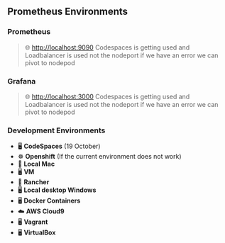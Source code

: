 
## Prometheus Environments

### Prometheus
> 🌐 [http://localhost:9090](http://localhost:9090)
> Codespaces is getting used and Loadbalancer is used not the nodeport if we have an error we can pivot to nodepod


### Grafana
> 🌐 [http://localhost:3000](http://localhost:3000)
> Codespaces is getting used and Loadbalancer is used not the nodeport if we have an error we can pivot to nodepod



### Development Environments
- 🖥️ **CodeSpaces** (19 October)
- ☸️ **Openshift** (If the current environment does not work)
- 🍏 **Local Mac**
- 🖥️ **VM**
- 🚜 **Rancher**
- 🖥️ **Local desktop Windows**
- 🖥️ **Docker Containers**
- ☁️ **AWS Cloud9**
- 🖥️ **Vagrant**
- 🖥️ **VirtualBox**


